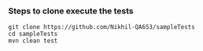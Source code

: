 

### Steps to clone execute the tests
```
git clone https://github.com/Nikhil-QA653/sampleTests
cd sampleTests
mvn clean test
```
